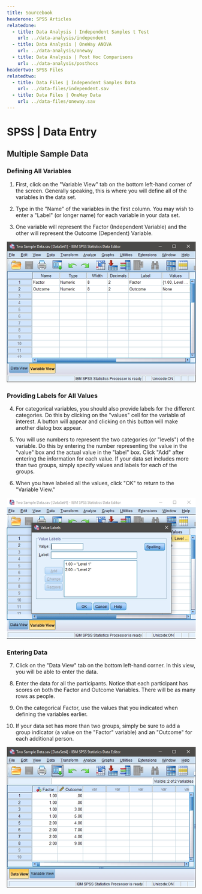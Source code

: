```yaml
---
title: Sourcebook
headerone: SPSS Articles
relatedone:
  - title: Data Analysis | Independent Samples t Test
    url: ../data-analysis/independent
  - title: Data Analysis | OneWay ANOVA
    url: ../data-analysis/oneway
  - title: Data Analysis | Post Hoc Comparisons
    url: ../data-analysis/posthocs
headertwo: SPSS Files
relatedtwo:
  - title: Data Files | Independent Samples Data
    url: ../data-files/independent.sav
  - title: Data Files | OneWay Data
    url: ../data-files/oneway.sav
---
```


# SPSS | Data Entry

## Multiple Sample Data 

### Defining All Variables 

1. First, click on the "Variable View" tab on the bottom left-hand corner of the screen. Generally speaking, this is where you will define all of the variables in the data set. 

2. Type in the "Name" of the variables in the first column. You may wish to enter a "Label" (or longer name) for each variable in your data set. 

3. One variable will represent the Factor (Independent Variable) and the other will represent the Outcome (Dependent) Variable.

<p align="center"><kbd><img src="multisample1.png"></kbd></p>

### Providing Labels for All Values

4. For categorical variables, you should also provide labels for the different categories. Do this by clicking on the "values" cell for the variable of interest. A button will appear and clicking on this button will make another dialog box appear. 

5. You will use numbers to represent the two categories (or "levels") of the variable. Do this by entering the number representing the value in the "value" box and the actual value in the "label" box. Click "Add" after entering the information for each value. If your data set includes more than two groups, simply specify values and labels for each of the groups. 

6. When you have labeled all the values, click "OK" to return to the "Variable View." 

<p align="center"><kbd><img src="multisample2.png"></kbd></p>

### Entering Data

 7. Click on the "Data View" tab on the bottom left-hand corner. In this view, you will be able to enter the data.

 8. Enter the data for all the participants. Notice that each participant has scores on both the Factor and Outcome Variables. There will be as many rows as people. 

 9. On the categorical Factor, use the values that you indicated when defining the variables earlier. 

 10. If your data set has more than two groups, simply be sure to add a group indicator (a value on the "Factor" variable) and an "Outcome" for each additional person. 

<p align="center"><kbd><img src="multisample3.png"></kbd></p>
